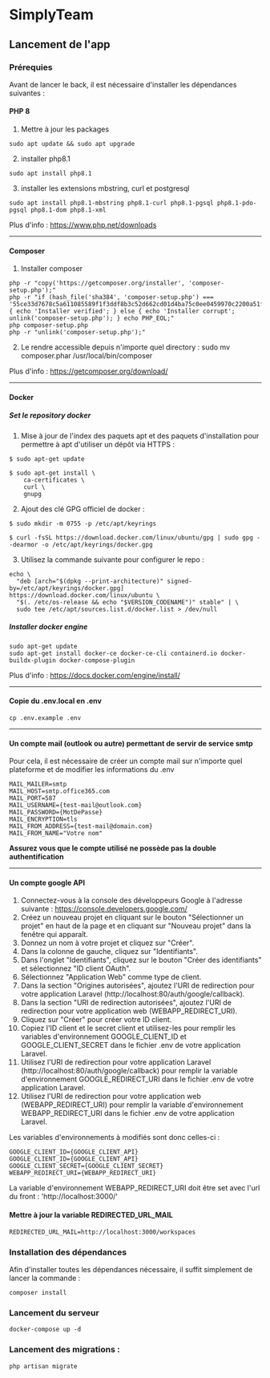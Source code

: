 # SimplyTeam
## Lancement de l'app
### Prérequies
Avant de lancer le back, il est nécessaire d'installer les dépendances suivantes :
#### PHP 8
1. Mettre à jour les packages
```shell
sudo apt update && sudo apt upgrade
```

2. installer php8.1
```shell
sudo apt install php8.1
```

3. installer les extensions mbstring, curl et postgresql
```shell
sudo apt install php8.1-mbstring php8.1-curl php8.1-pgsql php8.1-pdo-pgsql php8.1-dom php8.1-xml
```

Plus d'info : https://www.php.net/downloads

---
#### Composer
1. Installer composer
```shell
php -r "copy('https://getcomposer.org/installer', 'composer-setup.php');"
php -r "if (hash_file('sha384', 'composer-setup.php') === '55ce33d7678c5a611085589f1f3ddf8b3c52d662cd01d4ba75c0ee0459970c2200a51f492d557530c71c15d8dba01eae') { echo 'Installer verified'; } else { echo 'Installer corrupt'; unlink('composer-setup.php'); } echo PHP_EOL;"
php composer-setup.php
php -r "unlink('composer-setup.php');"
```

2. Le rendre accessible depuis n'importe quel directory :
sudo mv composer.phar /usr/local/bin/composer

Plus d'info : https://getcomposer.org/download/

---
#### Docker
##### Set le repository docker
1. Mise à jour de l'index des paquets apt et des paquets d'installation pour permettre à apt d'utiliser un dépôt via HTTPS :
```shell
$ sudo apt-get update

$ sudo apt-get install \
    ca-certificates \
    curl \
    gnupg
```

2. Ajout des clé GPG officiel de docker :
```shell
$ sudo mkdir -m 0755 -p /etc/apt/keyrings

$ curl -fsSL https://download.docker.com/linux/ubuntu/gpg | sudo gpg --dearmor -o /etc/apt/keyrings/docker.gpg
```

3. Utilisez la commande suivante pour configurer le repo :
```shell
echo \
  "deb [arch="$(dpkg --print-architecture)" signed-by=/etc/apt/keyrings/docker.gpg] https://download.docker.com/linux/ubuntu \
  "$(. /etc/os-release && echo "$VERSION_CODENAME")" stable" | \
  sudo tee /etc/apt/sources.list.d/docker.list > /dev/null
```

##### Installer docker engine

```shell
sudo apt-get update
sudo apt-get install docker-ce docker-ce-cli containerd.io docker-buildx-plugin docker-compose-plugin
```
Plus d'info : https://docs.docker.com/engine/install/

---
#### Copie du .env.local en .env
```shell
cp .env.example .env
```
---
#### Un compte mail (outlook ou autre) permettant de servir de service smtp
Pour cela, il est nécessaire de créer un compte mail sur n'importe quel plateforme et de modifier les informations du .env
```env
MAIL_MAILER=smtp
MAIL_HOST=smtp.office365.com
MAIL_PORT=587
MAIL_USERNAME={test-mail@outlook.com}
MAIL_PASSWORD={MotDePasse}
MAIL_ENCRYPTION=tls
MAIL_FROM_ADDRESS={test-mail@domain.com}
MAIL_FROM_NAME="Votre nom"
```
**Assurez vous que le compte utilisé ne possède pas la double authentification**

---
#### Un compte google API
1. Connectez-vous à la console des développeurs Google à l'adresse suivante : https://console.developers.google.com/
2. Créez un nouveau projet en cliquant sur le bouton "Sélectionner un projet" en haut de la page et en cliquant sur "Nouveau projet" dans la fenêtre qui apparaît.
3. Donnez un nom à votre projet et cliquez sur "Créer".
4. Dans la colonne de gauche, cliquez sur "Identifiants".
5. Dans l'onglet "Identifiants", cliquez sur le bouton "Créer des identifiants" et sélectionnez "ID client OAuth".
6. Sélectionnez "Application Web" comme type de client.
7. Dans la section "Origines autorisées", ajoutez l'URI de redirection pour votre application Laravel (http://localhost:80/auth/google/callback).
8. Dans la section "URI de redirection autorisées", ajoutez l'URI de redirection pour votre application web (WEBAPP_REDIRECT_URI).
9. Cliquez sur "Créer" pour créer votre ID client.
10. Copiez l'ID client et le secret client et utilisez-les pour remplir les variables d'environnement GOOGLE_CLIENT_ID et GOOGLE_CLIENT_SECRET dans le fichier .env de votre application Laravel.
11. Utilisez l'URI de redirection pour votre application Laravel (http://localhost:80/auth/google/callback) pour remplir la variable d'environnement GOOGLE_REDIRECT_URI dans le fichier .env de votre application Laravel.
12. Utilisez l'URI de redirection pour votre application web (WEBAPP_REDIRECT_URI) pour remplir la variable d'environnement WEBAPP_REDIRECT_URI dans le fichier .env de votre application Laravel.

Les variables d'environnements à modifiés sont donc celles-ci :
```env
GOOGLE_CLIENT_ID={GOOGLE_CLIENT_API}
GOOGLE_CLIENT_ID={GOOGLE_CLIENT_API}
GOOGLE_CLIENT_SECRET={GOOGLE_CLIENT_SECRET}
WEBAPP_REDIRECT_URI={WEBAPP_REDIRECT_URI}
```
La variable d'environnement WEBAPP_REDIRECT_URI doit être set avec l'url du front : 'http://localhost:3000/'

#### Mettre à jour la variable REDIRECTED_URL_MAIL
```env
REDIRECTED_URL_MAIL=http://localhost:3000/workspaces
```

### Installation des dépendances
Afin d'installer toutes les dépendances nécessaire, il suffit simplement de lancer la commande :
```shell
composer install
```

### Lancement du serveur
```shell
docker-compose up -d
```

### Lancement des migrations :
```shell
php artisan migrate
```

